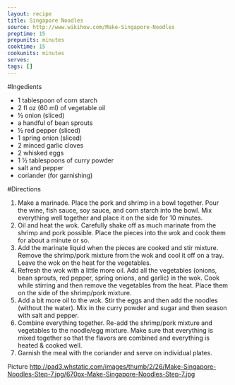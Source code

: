 ```yaml
---
layout: recipe
title: Singapore Noodles
source: http://www.wikihow.com/Make-Singapore-Noodles
preptime: 15
prepunits: minutes
cooktime: 15
cookunits: minutes
serves: 
tags: []
---
```

#Ingedients
* 1 tablespoon of corn starch
* 2 fl oz (60 ml) of vegetable oil
* &frac12; onion (sliced)
* a handful of bean sprouts
* &frac12; red pepper (sliced)
* 1 spring onion (sliced)
* 2 minced garlic cloves
* 2 whisked eggs
* 1 &frac12; tablespoons of curry powder
* salt and pepper
* coriander (for garnishing)

#Directions
1. Make a marinade. Place the pork and shrimp in a bowl together. Pour the wine, fish sauce, soy sauce, and corn starch into the bowl. Mix everything well together and place it on the side for 10 minutes.
2. Oil and heat the wok. Carefully shake off as much marinate from the shrimp and pork possible. Place the pieces into the wok and cook them for about a minute or so.
3. Add the marinate liquid when the pieces are cooked and stir mixture. Remove the shrimp/pork mixture from the wok and cool it off on a tray. Leave the wok on the heat for the vegetables.
4. Refresh the wok with a little more oil. Add all the vegetables (onions, bean sprouts, red pepper, spring onions, and garlic) in the wok. Cook while stirring and then remove the vegetables from the heat. Place them on the side of the shrimp/pork mixture.
5. Add a bit more oil to the wok. Stir the eggs and then add the noodles (without the water). Mix in the curry powder and sugar and then season with salt and pepper.
6. Combine everything together. Re-add the shrimp/pork mixture and vegetables to the noodle/egg mixture. Make sure that everything is mixed together so that the flavors are combined and everything is heated & cooked well.
7. Garnish the meal with the coriander and serve on individual plates.

Picture
http://pad3.whstatic.com/images/thumb/2/26/Make-Singapore-Noodles-Step-7.jpg/670px-Make-Singapore-Noodles-Step-7.jpg